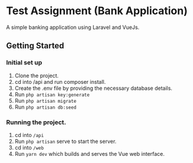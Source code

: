 # Test Assignment (Bank Application)

A simple banking application using Laravel and VueJs.

## Getting Started

### Initial set up

1. Clone the project.
2. cd into /api and run composer install.
3. Create the .env file by providing the necessary database details.
4. Run `php artisan key:generate`
5. Run `php artisan migrate`
6. Run `php artisan db:seed`

### Running the project.

1. cd into `/api`
2. Run `php artisan` serve to start the server.
3. cd into `/web`
4. Run `yarn dev` which builds and serves the Vue web interface. 


